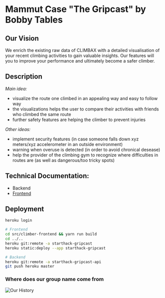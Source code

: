 # Mammut Case "The Gripcast" by Bobby Tables

## Our Vision
We enrich the existing raw data of CLIMBAX with a detailed visualisation of your recent climbing activities to gain valuable insights. Our features will you to improve your performance and ultimately become a safer climber.

## Description
*Main idea:* 
- visualize the route one climbed in an appealing way and easy to follow way
- the visualizations helps the user to compare their activities with friends who climbed the same route
- further safety features are helping the climber to prevent injuries

*Other ideas:*
- implement security features (in case someone falls down xyz meters/xyz accelerometer in an outside environment)
- warning when overuse is detected (in order to avoid chronical desease)
- help the provider of the climbing gym to recognize where difficulties in routes are (as well as dangerous/too tricky spots)

## Technical Documentation:
- Backend
- [Frontend](https://github.com/lukecore/starthack-mammut-bobby-tables/blob/main/src/climber-frontend/README.md)

## Deployment
```bash
heroku login

# Frontend
cd src/climber-frontend && yarn run build
cd ../..
heroku git:remote -a starthack-gripcast
heroku static:deploy --app starthack-gripcast

# Backend
heroku git:remote -a starthack-gripcast-api
git push heroku master

```
### Where does our group name come from
![Our History](https://imgs.xkcd.com/comics/exploits_of_a_mom.png)
